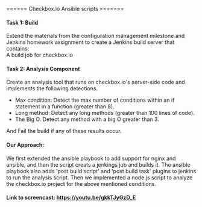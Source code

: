 ====== Checkbox.io Ansible scripts =======

#### Task 1: Build
Extend the materials from the configuration management milestone and Jenkins homework assignment to create a Jenkins build server that contains:  
A build job for checkbox.io  

#### Task 2: Analysis Component
Create an analysis tool that runs on checkbox.io's server-side code and implements the following detections.
 - Max condition: Detect the max number of conditions within an if statement in a function (greater than 8).
 - Long method: Detect any long methods (greater than 100 lines of code).
 - The Big O. Detect any method with a big O greater than 3.

And Fail the build if any of these results occur.

#### Our Approach: 
We first extended the ansible playbook to add support for nginx and ansible, and then the script creats a jenkings job and builds it. The ansible playbook also adds 'post build script' and 'post build task' plugins to jenkins to run the analysis script.
Then we implemented a node.js script to analyze the checkbox.io project for the above mentioned conditions. 

#### Link to screencast: https://youtu.be/gkkTJyGzD_E 
